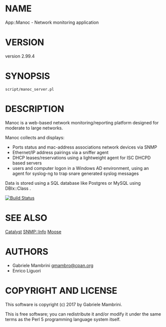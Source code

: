 # NAME

App::Manoc - Network monitoring application

# VERSION

version 2.99.4

# SYNOPSIS

    script/manoc_server.pl

# DESCRIPTION

Manoc is a web-based network monitoring/reporting platform designed for moderate to large networks.

Manoc collects and displays:

- Ports status and mac-address associations network devices via SNMP
- Ethernet/IP address pairings via a sniffer agent
- DHCP leases/reservations using a lightweight agent for ISC DHCPD
based servers
- users and computer logon in a Windows AD environment, using an
agent for syslog-ng to trap snare generated syslog messages

Data is stored using a SQL database like Postgres or MySQL using DBIx::Class .

[![Build Status](https://travis-ci.org/ManocLabs/manoc.svg?branch=master)](https://travis-ci.org/ManocLabs/manoc)

# SEE ALSO

[Catalyst](https://metacpan.org/pod/Catalyst) [SNMP::Info](https://metacpan.org/pod/SNMP::Info) [Moose](https://metacpan.org/pod/Moose)

# AUTHORS

- Gabriele Mambrini <gmambro@cpan.org>
- Enrico Liguori

# COPYRIGHT AND LICENSE

This software is copyright (c) 2017 by Gabriele Mambrini.

This is free software; you can redistribute it and/or modify it under
the same terms as the Perl 5 programming language system itself.

